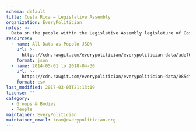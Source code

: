 ```yaml
---
schema: default
title: Costa Rica — Legislative Assembly
organization: EveryPolitician
notes: >-
  Data on the people within the Legislative Assembly legislature of Costa Rica.
resources:
  - name: All Data as Popolo JSON
    url: >-
      https://cdn.rawgit.com/everypolitician/everypolitician-data/ade708f0972247b12120cbd147af07201e963e86/data/Costa_Rica/Assembly/ep-popolo-v1.0.json
    format: json
  - name: 2014-05-01 to 2018-04-30
    url: >-
      https://cdn.rawgit.com/everypolitician/everypolitician-data/085df367dcd8319e828107a845256595fddb335c/data/Costa_Rica/Assembly/term-2014.csv
    format: csv
last_modified: 2017-03-03T21:13:19
license: ''
category:
  - Groups & Bodies
  - People
maintainer: EveryPolitician
maintainer_email: team@everypolitician.org
---
```

